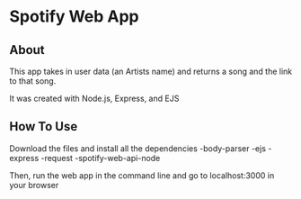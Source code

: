 # Spotify Web App

## About

This app takes in user data (an Artists name) and returns a song and the link to that song.


It was created with Node.js, Express, and EJS

## How To Use

Download the files and install all the dependencies
-body-parser
-ejs
-express
-request
-spotify-web-api-node

Then, run the web app in the command line and go to localhost:3000 in your browser

